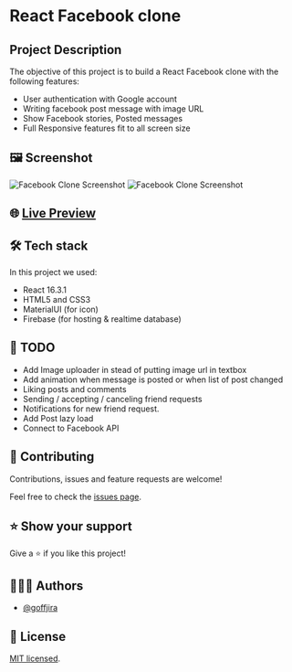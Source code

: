 # React Facebook clone

## Project Description

The objective of this project is to build a React Facebook clone with the following features:

- User authentication with Google account
- Writing facebook post message with image URL
- Show Facebook stories, Posted messages
- Full Responsive features fit to all screen size

## 🖼️ Screenshot

![Facebook Clone Screenshot](./docs/facebook-clone-gif1.gif)
![Facebook Clone Screenshot](./docs/facebook-clone-gif2.gif)

## 🌐 [Live Preview](https://facebook-clone-52490.firebaseapp.com/)

## 🛠️ Tech stack

In this project we used:

- React 16.3.1
- HTML5 and CSS3
- MaterialUI (for icon)
- Firebase (for hosting & realtime database)

## 🧾 TODO

- Add Image uploader in stead of putting image url in textbox
- Add animation when message is posted or when list of post changed
- Liking posts and comments
- Sending / accepting / canceling friend requests
- Notifications for new friend request.
- Add Post lazy load
- Connect to Facebook API

## 🤝 Contributing

Contributions, issues and feature requests are welcome!

Feel free to check the [issues page](../../issues).

## ⭐️ Show your support

Give a ⭐️ if you like this project!

## 👨🏽‍💻 Authors

- [@goffjira](https://github.com/goffjira/)

## 📝 License

[MIT licensed](./LICENSE).
